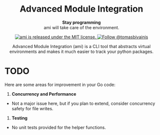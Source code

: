 <h1 align="center"> 
  Advanced Module Integration
</h1>

<p align="center"> 
  <strong>Stay programming</strong><br> 
  ami will take care of the environment.
</p>

<p align="center">
  <a href="https://github.com/TomasBivainis/ami/blob/main/LICENSE">
    <img src="https://img.shields.io/badge/license-MIT-blue.svg" alt="ami is released under the MIT license." />
  </a>
  <a href="https://x.com/tomasbivainis">
    <img src="https://img.shields.io/twitter/url?url=https%3A%2F%2Fx.com%2Ftomasbivainis&label=Follow%20me" alt="Follow @tomasbivainis" />
  </a>
</p>

<p align="center">
  Advanced Module Integration (ami) is a CLI tool that abstracts virtual environments and makes it much easier to track your python packages.
</p>

# TODO

Here are some areas for improvement in your Go code:

1. **Concurrency and Performance**

- Not a major issue here, but if you plan to extend, consider concurrency safety for file writes.

1. **Testing**

- No unit tests provided for the helper functions.
